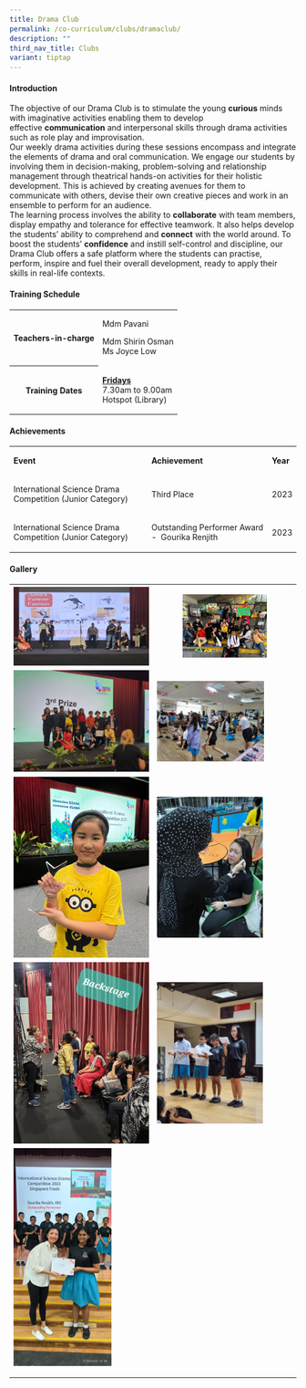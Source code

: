 ```yaml
---
title: Drama Club
permalink: /co-curriculum/clubs/dramaclub/
description: ""
third_nav_title: Clubs
variant: tiptap
---
```

<h4>Introduction</h4>
<p>The objective of our Drama Club is to stimulate the young&nbsp;<strong>curious</strong>&nbsp;minds
with imaginative activities enabling them to develop effective&nbsp;<strong>communication</strong>&nbsp;and
interpersonal skills through drama activities such as role play and improvisation.
<br>Our weekly drama activities during these sessions encompass and integrate
the elements of drama and oral communication. We engage our students by
involving them in decision-making, problem-solving and relationship management
through theatrical hands-on activities for their holistic development.
This is achieved by creating avenues for them to communicate with others,
devise their own creative pieces and work in an ensemble to perform for
an audience.
<br>The learning process involves the ability to&nbsp;<strong>collaborate</strong>&nbsp;with
team members, display empathy and tolerance for effective teamwork. It
also helps develop the students’ ability to comprehend and&nbsp;<strong>connect</strong>&nbsp;with
the world around. To boost the students’&nbsp;<strong>confidence</strong>&nbsp;and
instill self-control and discipline, our Drama Club offers a safe platform
where the students can practise, perform, inspire and fuel their overall
development, ready to apply their skills in real-life contexts.</p>
<h4>Training Schedule</h4>
<table>
<tbody>
<tr>
<th rowspan="1" colspan="1">
<p>Teachers-in-charge</p>
</th>
<td rowspan="1" colspan="1">
<p>Mdm Pavani</p>
<p>Mdm Shirin Osman
<br>Ms Joyce Low</p>
</td>
</tr>
<tr>
<th rowspan="1" colspan="1">
<p>Training Dates</p>
</th>
<td rowspan="1" colspan="1">
<p><strong><u>Fridays</u></strong> 
<br>7.30am to 9.00am
<br>Hotspot (Library)</p>
</td>
</tr>
</tbody>
</table>
<h4>Achievements</h4>
<table>
<tbody>
<tr>
<td rowspan="1" colspan="1">
<p><strong>Event</strong>
</p>
</td>
<td rowspan="1" colspan="1">
<p><strong>Achievement</strong>
</p>
</td>
<td rowspan="1" colspan="1">
<p><strong>Year</strong>
</p>
</td>
</tr>
<tr>
<td rowspan="1" colspan="1">
<p>International Science Drama Competition (Junior Category)</p>
</td>
<td rowspan="1" colspan="1">
<p>Third Place</p>
</td>
<td rowspan="1" colspan="1">
<p>2023</p>
</td>
</tr>
<tr>
<td rowspan="1" colspan="1">
<p>International Science Drama Competition (Junior Category)</p>
</td>
<td rowspan="1" colspan="1">
<p>Outstanding Performer Award - &nbsp;Gourika Renjith</p>
</td>
<td rowspan="1" colspan="1">
<p>2023</p>
</td>
</tr>
</tbody>
</table>
<h4>Gallery</h4>
<table>
<tbody>
<tr>
<th rowspan="1" colspan="1">
<div class="isomer-image-wrapper">
<img style="width: 100%;" height="auto" width="100%" alt="" src="/images/CCA/ELDDS/WhatsApp_Image_2024_02_02_at_12_59_46.jpeg">
</div>
</th>
<th rowspan="1" colspan="1">
<div class="isomer-image-wrapper">
<img style="width: 62%;" height="auto" width="100%" alt="" src="/images/CCA/ELDDS/WhatsApp_Image_2024_02_02_at_12_59_47.jpeg">
</div>
</th>
</tr>
<tr>
<td rowspan="1" colspan="1">
<div class="isomer-image-wrapper">
<img style="width: 100%" height="auto" width="100%" alt="" src="/images/CCA/ELDDS/WhatsApp_Image_2024_02_02_at_13_00_23.jpeg">
</div>
</td>
<td rowspan="1" colspan="1">
<div class="isomer-image-wrapper">
<img style="width: 79%;" height="auto" width="100%" alt="" src="/images/CCA/ELDDS/WhatsApp_Image_2024_02_02_at_13_04_42.jpeg">
</div>
</td>
</tr>
<tr>
<td rowspan="1" colspan="1">
<div class="isomer-image-wrapper">
<img style="width: 100%" height="auto" width="100%" alt="" src="/images/CCA/ELDDS/WhatsApp_Image_2024_02_02_at_13_03_01.jpeg">
</div>
</td>
<td rowspan="1" colspan="1">
<div class="isomer-image-wrapper">
<img style="width: 78%;" height="auto" width="100%" alt="" src="/images/CCA/ELDDS/WhatsApp_Image_2024_02_02_at_13_03_41.jpeg">
</div>
</td>
</tr>
<tr>
<td rowspan="1" colspan="1">
<div class="isomer-image-wrapper">
<img style="width: 100%" height="auto" width="100%" alt="" src="/images/CCA/ELDDS/WhatsApp_Image_2024_02_02_at_12_59_47__1_.jpeg">
</div>
</td>
<td rowspan="1" colspan="1">
<div class="isomer-image-wrapper">
<img style="width: 78%;" height="auto" width="100%" alt="" src="/images/CCA/ELDDS/WhatsApp_Image_2024_02_02_at_13_05_28.jpeg">
</div>
</td>
</tr>
<tr>
<td rowspan="1" colspan="2">
<div class="isomer-image-wrapper">
<img style="width: 35%;" height="auto" width="100%" alt="" src="/images/CCA/ELDDS/WhatsApp_Image_2024_02_02_at_13_01_09.jpeg">
</div>
<p></p>
</td>
</tr>
</tbody>
</table>
<p></p>